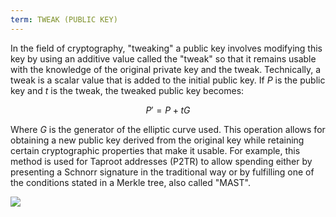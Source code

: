 ```yaml
---
term: TWEAK (PUBLIC KEY)
---
```


In the field of cryptography, "tweaking" a public key involves modifying this key by using an additive value called the "tweak" so that it remains usable with the knowledge of the original private key and the tweak. Technically, a tweak is a scalar value that is added to the initial public key. If $P$ is the public key and $t$ is the tweak, the tweaked public key becomes:

$$
P' = P + tG
$$

Where $G$ is the generator of the elliptic curve used. This operation allows for obtaining a new public key derived from the original key while retaining certain cryptographic properties that make it usable. For example, this method is used for Taproot addresses (P2TR) to allow spending either by presenting a Schnorr signature in the traditional way or by fulfilling one of the conditions stated in a Merkle tree, also called "MAST".

![](../../dictionnaire/assets/26.webp)